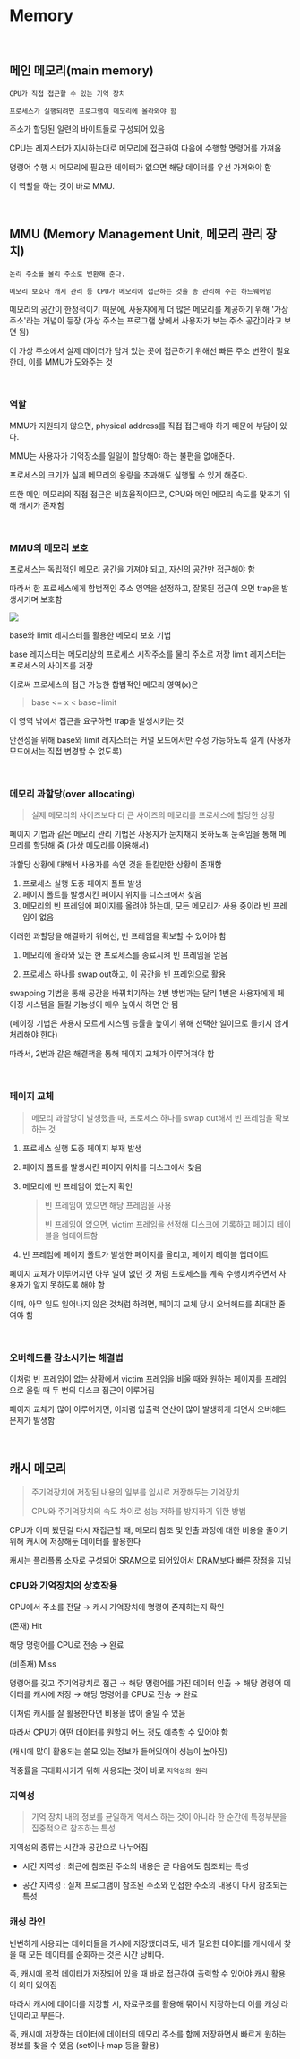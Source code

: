 # Memory

<br>

## 메인 메모리(main memory)

    CPU가 직접 접근할 수 있는 기억 장치

    프로세스가 실행되려면 프로그램이 메모리에 올라와야 함

주소가 할당된 일련의 바이트들로 구성되어 있음


CPU는 레지스터가 지시하는대로 메모리에 접근하여 다음에 수행할 명령어를 가져옴

명령어 수행 시 메모리에 필요한 데이터가 없으면 해당 데이터를 우선 가져와야 함

이 역할을 하는 것이 바로 MMU.

<br>

## MMU (Memory Management Unit, 메모리 관리 장치)

    논리 주소를 물리 주소로 변환해 준다.

    메모리 보호나 캐시 관리 등 CPU가 메모리에 접근하는 것을 총 관리해 주는 하드웨어임

메모리의 공간이 한정적이기 때문에, 사용자에게 더 많은 메모리를 제공하기 위해 '가상 주소'라는 개념이 등장 (가상 주소는 프로그램 상에서 사용자가 보는 주소 공간이라고 보면 됨)

이 가상 주소에서 실제 데이터가 담겨 있는 곳에 접근하기 위해선 빠른 주소 변환이 필요한데, 이를 MMU가 도와주는 것

<br>

### 역할

MMU가 지원되지 않으면, physical address를 직접 접근해야 하기 때문에 부담이 있다.

MMU는 사용자가 기억장소를 일일이 할당해야 하는 불편을 없애준다.

프로세스의 크기가 실제 메모리의 용량을 초과해도 실행될 수 있게 해준다.

또한 메인 메모리의 직접 접근은 비효율적이므로, CPU와 메인 메모리 속도를 맞추기 위해 캐시가 존재함

<br>

### MMU의 메모리 보호

프로세스는 독립적인 메모리 공간을 가져야 되고, 자신의 공간만 접근해야 함

따라서 한 프로세스에게 합법적인 주소 영역을 설정하고, 잘못된 접근이 오면 trap을 발생시키며 보호함

![](images/memory1.png)

base와 limit 레지스터를 활용한 메모리 보호 기법

base 레지스터는 메모리상의 프로세스 시작주소를 물리 주소로 저장 limit 레지스터는 프로세스의 사이즈를 저장

이로써 프로세스의 접근 가능한 합법적인 메모리 영역(x)은

> base <= x < base+limit

이 영역 밖에서 접근을 요구하면 trap을 발생시키는 것


안전성을 위해 base와 limit 레지스터는 커널 모드에서만 수정 가능하도록 설계 (사용자 모드에서는 직접 변경할 수 없도록)

<br>

### 메모리 과할당(over allocating)

> 실제 메모리의 사이즈보다 더 큰 사이즈의 메모리를 프로세스에 할당한 상황

페이지 기법과 같은 메모리 관리 기법은 사용자가 눈치채지 못하도록 눈속임을 통해 메모리를 할당해 줌 (가상 메모리를 이용해서)


과할당 상황에 대해서 사용자를 속인 것을 들킬만한 상황이 존재함

1. 프로세스 실행 도중 페이지 폴트 발생
2. 페이지 폴트를 발생시킨 페이지 위치를 디스크에서 찾음
3. 메모리의 빈 프레임에 페이지를 올려야 하는데, 모든 메모리가 사용 중이라 빈 프레임이 없음

이러한 과할당을 해결하기 위해선, 빈 프레임을 확보할 수 있어야 함

1. 메모리에 올라와 있는 한 프로세스를 종료시켜 빈 프레임을 얻음

2. 프로세스 하나를 swap out하고, 이 공간을 빈 프레임으로 활용


swapping 기법을 통해 공간을 바꿔치기하는 2번 방법과는 달리 1번은 사용자에게 페이징 시스템을 들킬 가능성이 매우 높아서 하면 안 됨

(페이징 기법은 사용자 모르게 시스템 능률을 높이기 위해 선택한 일이므로 들키지 않게 처리해야 한다)


따라서, 2번과 같은 해결책을 통해 페이지 교체가 이루어져야 함

<br>

### 페이지 교체

> 메모리 과할당이 발생했을 때, 프로세스 하나를 swap out해서 빈 프레임을 확보하는 것

1. 프로세스 실행 도중 페이지 부재 발생

2. 페이지 폴트를 발생시킨 페이지 위치를 디스크에서 찾음

3. 메모리에 빈 프레임이 있는지 확인

    > 빈 프레임이 있으면 해당 프레임을 사용
    >
    > 빈 프레임이 없으면, victim 프레임을 선정해 디스크에 기록하고 페이지 테이블을 업데이트함

4. 빈 프레임에 페이지 폴트가 발생한 페이지를 올리고, 페이지 테이블 업데이트

페이지 교체가 이루어지면 아무 일이 없던 것 처럼 프로세스를 계속 수행시켜주면서 사용자가 알지 못하도록 해야 함

이때, 아무 일도 일어나지 않은 것처럼 하려면, 페이지 교체 당시 오버헤드를 최대한 줄여야 함

<br>

### 오버헤드를 감소시키는 해결법

이처럼 빈 프레임이 없는 상황에서 victim 프레임을 비울 때와 원하는 페이지를 프레임으로 올릴 때 두 번의 디스크 접근이 이루어짐

페이지 교체가 많이 이루어지면, 이처럼 입출력 연산이 많이 발생하게 되면서 오버헤드 문제가 발생함

<br>

## 캐시 메모리

> 주기억장치에 저장된 내용의 일부를 임시로 저장해두는 기억장치
>
> CPU와 주기억장치의 속도 차이로 성능 저하를 방지하기 위한 방법

CPU가 이미 봤던걸 다시 재접근할 때, 메모리 참조 및 인출 과정에 대한 비용을 줄이기 위해 캐시에 저장해둔 데이터를 활용한다

캐시는 플리플롭 소자로 구성되어 SRAM으로 되어있어서 DRAM보다 빠른 장점을 지님


### CPU와 기억장치의 상호작용

CPU에서 주소를 전달 → 캐시 기억장치에 명령이 존재하는지 확인

(존재) Hit

해당 명령어를 CPU로 전송 → 완료

(비존재) Miss

명령어를 갖고 주기억장치로 접근 → 해당 명령어를 가진 데이터 인출 → 해당 명령어 데이터를 캐시에 저장 → 해당 명령어를 CPU로 전송 → 완료


이처럼 캐시를 잘 활용한다면 비용을 많이 줄일 수 있음

따라서 CPU가 어떤 데이터를 원할지 어느 정도 예측할 수 있어야 함

(캐시에 많이 활용되는 쓸모 있는 정보가 들어있어야 성능이 높아짐)


적중률을 극대화시키기 위해 사용되는 것이 바로 `지역성의 원리`

### 지역성
> 기억 장치 내의 정보를 균일하게 액세스 하는 것이 아니라 한 순간에 특정부분을 집중적으로 참조하는 특성


지역성의 종류는 시간과 공간으로 나누어짐

- 시간 지역성 : 최근에 참조된 주소의 내용은 곧 다음에도 참조되는 특성

- 공간 지역성 : 실제 프로그램이 참조된 주소와 인접한 주소의 내용이 다시 참조되는 특성



### 캐싱 라인

빈번하게 사용되는 데이터들을 캐시에 저장했더라도, 내가 필요한 데이터를 캐시에서 찾을 때 모든 데이터를 순회하는 것은 시간 낭비다.

즉, 캐시에 목적 데이터가 저장되어 있을 때 바로 접근하여 출력할 수 있어야 캐시 활용이 의미 있어짐

따라서 캐시에 데이터를 저장할 시, 자료구조를 활용해 묶어서 저장하는데 이를 캐싱 라인이라고 부른다.

즉, 캐시에 저장하는 데이터에 데이터의 메모리 주소를 함께 저장하면서 빠르게 원하는 정보를 찾을 수 있음 (set이나 map 등을 활용)
